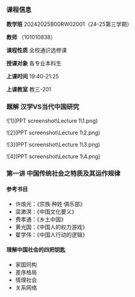 ### 课程信息

**教学班** 20242025B00RW02001（24-25第三学期）

**教师** （101010838）

**课程性质** 全校通识选修课

**授课对象** 各专业本科生

**上课时间** 19:40-21:25

**上课教室** 教三-201

### 题解 汉学VS当代中国研究

![1](PPT screenshot\Lecture 1\1.png)

![2](PPT screenshot\Lecture 1\2.png)

![3](PPT screenshot\Lecture 1\3.png)

![4](PPT screenshot\Lecture 1\4.png)

### 第一讲 中国传统社会之特质及其运作规律

#### 参考书目

- 许烺光：《宗族·种姓·俱乐部》
- 梁漱溟：《中国文化要义》
- 费孝通：《乡土中国》
- 黄光国：《中国人的权力游戏》
- 翟学伟：《中国人行动的逻辑》

#### 理解中国社会的四把钥匙

- 家国同构
- 差序格局
- 情理社会
- 关系网络



